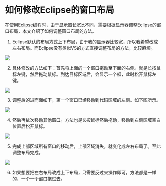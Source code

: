 如何修改Eclipse的窗口布局
=========================

在使用Eclipse编程时，由于显示器长宽比不同，需要根据显示器调整Eclipse的窗口布局，本文介绍了如何调整窗口布局的方法。

1. Eclipse默认的布局方式上下布局，由于我的显示器比较宽，所以我希望改成左右布局。而Eclipse没有类似VS的方式直接调整布局的方法，比较麻烦。

  ![](http://biang.io/biangpic/blog/c7474d8acfb5c6d1e0aa915c6147625b.jpg)

2. 具体修改的方法如下：首先将上面的一个窗口拖动至下面的右侧。就是长按鼠标左键，然后拖动鼠标。到达目标区域后，会显示一个框，此时松开鼠标左键。

  ![](http://biang.io/biangpic/blog/117bde5be1722c2726d202d70c85a7e9.jpg)

3. 调整后的进而面如下，第一个窗口已经移动到代码区域的左侧。如下图所示。

  ![](http://biang.io/biangpic/blog/0610b049e6f8e4d43f92bb0622dcd39b.jpg)

4. 然后再依次移动其他窗口。方法也是长按鼠标然后拖动，移动到右侧区域空白位置后松开鼠标。

  ![](http://biang.io/biangpic/blog/f557250bb264f0787c7887928b317b96.jpg)

5. 完成上部区域所有窗口的移动后，上部区域消失，就变化成左右布局了。至此调整布局完成。

  ![](http://biang.io/biangpic/blog/0e54940434a1ccacefcf96f9e243393d.jpg)

6. 如果想要把左右布局改成上下布局，只需要反过来操作即可，方法都是一样的，一个一个窗口拖过去。
